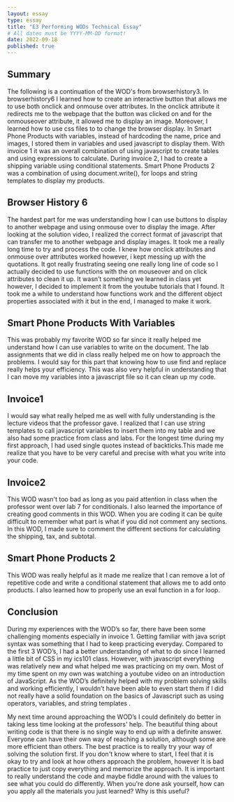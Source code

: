 ```yaml
---
layout: essay
type: essay
title: "E3 Performing WODs Technical Essay"
# All dates must be YYYY-MM-DD format!
date: 2022-09-18
published: true
---
```

<h2>Summary</h2>
The following is a continuation of the WOD's from browserhistory3. In browserhistory6 I learned how to create an interactive button that allows me to use both onclick and onmouse over attributes. In the onclick attribute it redirects me to the webpage that the button was clicked on and for the onmouseover attribute, it allowed me to display an image. Moreover, I learned how to use css files to to change the browser display. In Smart Phone Products with variables, instead of hardcoding the name, price and images, I stored them in variables and used javascript to display them. With invoice 1 it was an overall combination of using javascript to create tables and using expressions to calculate. During invoice 2, I had to create a shipping variable using conditional statements. Smart Phone Products 2 was a combination of using document.write(), for loops and string templates to display my products. 

<h2>Browser History 6</h2>
	
The hardest part for me was understanding how I can use buttons to display to another webpage and using onmouse over to display the image. After looking at the solution video, I realized the correct format of javascript that can transfer me to another webpage and display images. It took me a really long time to try and process the code. I knew how onclick attributes and onmouse over attributes worked however, i kept messing up with the quotations. It got really frustrating seeing one really long line of code so I actually decided to use functions with the on mouseover and on click attributes to clean it up. It wasn’t something we learned in class yet however, I decided to implement it from the youtube tutorials that I found.  It took me a while to understand how functions work and the different object properties associated with it but in the end, I managed to make it work.

<h2>Smart Phone Products With Variables</h2>
	
This was probably my favorite WOD so far since it really helped me understand how I can use variables to write on the document. The lab assignments that we did in class really helped me on how to approach the problems. I would say for this part that knowing how to use find and replace really helps your efficiency. This was also very helpful in understanding that I can move my variables into a javascript file so it can clean up my code. 

<h2>Invoice1</h2>

I would say what really helped me as well with fully understanding is the lecture videos that the professor gave. I realized that I can use string templates to call javascript variables to insert them into my table and we also had some practice from class and labs. For the longest time during my first approach, I had used single quotes instead of backticks.This made me realize that you have to be very careful and precise with what you write into your code. 

<h2>Invoice2</h2>
This WOD wasn't too bad as long as you paid attention in class when the professor went over lab 7 for conditionals. I also learned the importance of creating good comments in this WOD. When you are coding it can be quite difficult to remember what part is what if you did not comment any sections. In this WOD, I made sure to comment the different sections for calculating the shipping, tax, and subtotal.

<h2>Smart Phone Products 2</h2>
This WOD was really helpful as it made me realize that I can remove a lot of repetitive code and write a conditional statement that allows me to add onto products. I also learned how to properly use an eval function in a for loop.   
<h2>Conclusion</h2>

During my experiences with the WOD’s so far, there have been some challenging moments especially in invoice 1. Getting familiar with java script syntax was something that I had to keep practicing everyday. Compared to the first 3 WOD’s, I had a better understanding of what to do since I learned a little bit of CSS in my ics101 class. However, with javascript everything was relatively new and what helped me was practicing on my own. Most of my time spent on my own was watching a youtube video on an introduction of JavaScript. As the WOD’s definitely helped with my problem solving skills and working efficiently, I wouldn’t have been able to even start them if I did not really have a solid foundation on the basics of Javascript such as using operators, variables, and string templates . 

My next time around approaching the WOD’s I could definitely do better in taking less time looking at the professors' help. The beautiful thing about writing code is that there is no single way to end up with a definite answer. Everyone can have their own way of reaching a solution, although some are more efficient than others. The best practice is to really try your way of solving the solution first. If you don't know where to start, I feel that it is okay to try and look at how others approach the problem, however It is bad practice to just copy everything and memorize the approach. It is important to really understand the code and maybe fiddle around with the values to see what you could do differently. When you're done ask yourself, how can you apply all the materials you just learned? Why is this useful?  
